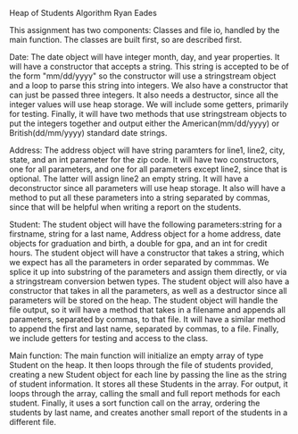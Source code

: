Heap of Students Algorithm
Ryan Eades

This assignment has two components: Classes and file io, handled by the main function. The classes are built first, so are described first.

Date: The date object will have integer month, day, and year properties. It will have a constructor that accepts a string. This string is accepted to be of the form "mm/dd/yyyy" so the constructor will use a stringstream object and a loop to parse this string into integers. We also have a constructor that can just be passed three integers. It also needs a destructor, since all the integer values will use heap storage. We will include some getters, primarily for testing. Finally, it will have two methods that use stringstream objects to put the integers together and output either the American(mm/dd/yyyy) or British(dd/mm/yyyy) standard date strings. 

Address: The address object will have string paramters for line1, line2, city, state, and an int parameter for the zip code. It will have two constructors, one for all parameters, and one for all parameters except line2, since that is optional. The latter will assign line2 an empty string. It will have a deconstructor since all parameters will use heap storage. It also will have a method to put all these parameters into a string separated by commas, since that will be helpful when writing a report on the students.

Student: The student object will have the following parameters:string for a firstname, string for a last name, Address object for a home address, date objects for graduation and birth, a double for gpa, and an int for credit hours. The student object will have a constructor that takes a string, which we expect has all the parameters in order separated by commmas. We splice it up into substring of the parameters and assign them directly, or via a stringstream conversion betwen types.
	The student object will also have a constructor that takes in all the parameters, as well as a destructor since all parameters will be stored on the heap.
	The student object will handle the file output, so it will have a method that takes in a filename and appends all parameters, separated by commas, to that file. It will have a similar method to append the first and last name, separated by commas, to a file. 
	Finally, we include getters for testing and access to the class. 

Main function: The main function will initialize an empty array of type Student on the heap. It then loops through the file of students provided, creating a new Student object for each line by passing the line as the string of student information. It stores all these Students in the array. For output, it loops through the array, calling the small and full report methods for each student. Finally, it uses a sort function call on the array, ordering the students by last name, and creates another small report of the students in a different file.
